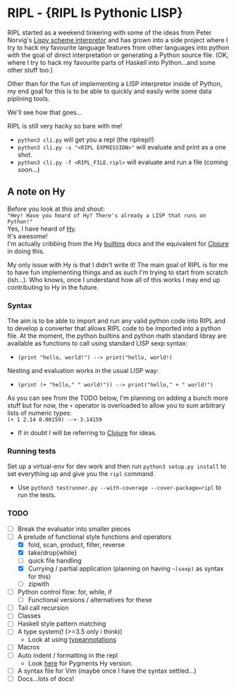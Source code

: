 # RIPL - {RIPL Is Pythonic LISP}

RIPL started as a weekend tinkering with some of the ideas from Peter Norvig's
[Lispy scheme interpretor](http://norvig.com/lispy.html) and has grown into a
side project where I try to hack my favourite language features from other
languages into python with the goal of direct interpretation or generating a
Python source file. (OK, where I try to hack my favourite parts of Haskell
into Python...and some other stuff too.)

Other than for the fun of implementing a LISP interpretor inside of Python,
my end goal for this is to be able to quickly and easily write some data
piplining tools.

We'll see how that goes...

RIPL is still very hacky so bare with me!

- `python3 cli.py` will get you a repl (the riplrepl!)
- `python3 cli.py -s "<RIPL EXPRESSION>"` will evaluate and print as a one shot.
- `python3 cli.py -f <RIPL_FILE.ripl>` will evaluate and run a file (coming soon...)


## A note on Hy
Before you look at this and shout:<br>
`"Hey! Have you heard of Hy? There's already a LISP that runs on Python!"`<br>
Yes, I have heard of [Hy](https://github.com/hylang/hy).<br>
It's awesome!<br>
I'm actually cribbing from the Hy [builtins](http://docs.hylang.org/en/stable/language/api.html?#built-ins) docs and the equivalent for [Clojure](https://github.com/clojure/clojure/blob/clojure-1.7.0/src/clj/clojure/core.clj#L1564) in doing this.

My only issue with Hy is that I didn't write it! The main goal of RIPL is for me to have fun implementing things and as such I'm trying to start from scratch (ish...).
Who knows, once I understand how all of this works I may end up contributing to Hy in the future.


### Syntax
The aim is to be able to import and run any valid python code into RIPL and to develop a converter that allows
RIPL code to be imported into a python file.
At the moment, the python builtins and python math standard libray are available as functions to call using standard LISP
sexp syntax:<br>
- `(print "hello, world!") --> print("hello, world!)`<br>

Nesting and evaluation works in the usual LISP way:<br>
- `(print (+ "hello," " world!")) --> print("hello," + " world!")`<br>

As you can see from the TODO below, I'm planning on adding a bunch more stuff but for now, the `+` operator is overloaded
to allow you to sum arbitrary lists of numeric types:<br>
  `(+ 1 2.14 0.00159) --> 3.14159`

- If in doubt I will be referring to [Clojure](http://clojure.org/api/cheatsheet) for ideas.

### Running tests
Set up a virtual-env for dev work and then run `python3 setup.py install` to
set everything up and give you the `ripl` command.
- Use `python3 testrunner.py --with-coverage --cover-package=ripl` to run the tests.


### TODO
- [ ] Break the evaluator into smaller pieces
- [ ] A prelude of functional style functions and operators
  -  [x] fold, scan, product, filter, reverse
  - [x] take/drop{while}
  - [ ] quick file handling
  - [x] Currying / partial application (planning on having `~(sexp)` as syntax for this)
  - [ ] zipwith
- [ ] Python control flow: for, while, if
  - [ ] Functional versions / alternatives for these
- [ ] Tail call recursion
- [ ] Classes
- [ ] Haskell style pattern matching
- [ ] A type system(! (>=3.5 only i think))
  - Look at using [typeannotations](https://github.com/ceronman/typeannotations)
- [ ] Macros
- [ ] Auto indent / formatting in the repl
  - Look [here](https://goo.gl/da5rR8) for Pygments Hy version.
- [ ] A syntax file for Vim (maybe once I have the syntax settled...)
- [ ] Docs...lots of docs!
